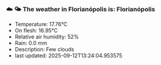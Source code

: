 ### ☁️ 🌤️  The weather in Florianópolis is: Florianópolis

- Temperature: 17.76°C
- On flesh: 16.95°C
- Relative air humidity: 52%
- Rain: 0.0 mm
- Description: Few clouds
- last updated: 2025-09-12T13:24:04.953575
